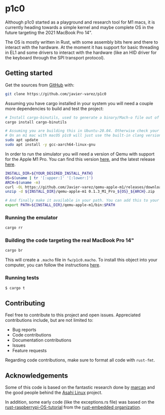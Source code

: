 # p1c0

Although p1c0 started as a playground and research tool for M1 macs, it is currently heading towards
a simple kernel and maybe complete OS in the future targeting the 2021 MacBook Pro 14".

The OS is mostly written in Rust, with some assembly bits here and there to interact with the
hardware. At the moment it has support for basic threading in EL1 and some drivers to interact with
the hardware (like an HID driver for the keyboard through the SPI transport protocol).

## Getting started

Get the sources from [GitHub](https://github.com/javier-varez/p1c0) with:

```bash
git clone https://github.com/javier-varez/p1c0
```

Assuming you have cargo installed in your system you will need a couple more dependencies to build
and test the project:

```bash
# Install cargo-binutils, used to generate a binary/Mach-o file out of the compiled ELF.
cargo install cargo-binutils

# Assuming you are building this in Ubuntu-20.04. Otherwise check your package manager
# On an m1 mac with macOS p1c0 will just use the built-in clang version
sudo apt update 
sudo apt install -y gcc-aarch64-linux-gnu
```

In order to run the simulator you will need a version of Qemu with support for the Apple M1 Pro. You
can find this version [here](https://github.com/javier-varez/qemu-apple-m1), and the latest
release [here](https://github.com/Javier-varez/qemu-apple-m1/releases/tag/Apple_M1_Pro_0.1.3).

```bash
INSTALL_DIR=${YOUR_DESIRED_INSTALL_PATH}
OS=$(uname | tr '[:upper:]' '[:lower:]')
ARCH=$(uname -m)
curl -OL https://github.com/Javier-varez/qemu-apple-m1/releases/download/Apple_M1_Pro_0.1.3/0.1.3_M1_Pro_${OS}_${ARCH}.zip
unzip -d ${INSTALL_DIR}/qemu-apple-m1 0.1.3_M1_Pro_${OS}_${ARCH}.zip

# And finally make it available in your path. You can add this to your .bashrc or .bash_profile
export PATH=${INSTALL_DIR}/qemu-apple-m1/bin:$PATH
```

### Running the emulator

```bash
cargo rr
```

### Building the code targeting the real MacBook Pro 14"

```bash
cargo br
```

This will create a `.macho` file in `fw/p1c0.macho`. To install this object into your computer, you
can follow the instructions
[here](https://github.com/AsahiLinux/docs/wiki/Developer-Quickstart#setup).

### Running tests

```bash
$ cargo t
```

## Contributing

Feel free to contribute to this project and open issues. Appreciated contributions include, but are
not limited to:

* Bug reports
* Code contributions
* Documentation contributions
* Issues
* Feature requests

Regarding code contributions, make sure to format all code with `rust-fmt`.

## Acknowledgements

Some of this code is based on the fantastic research done by [marcan](https://github.com/marcan)
and the good people behind the [Asahi Linux](https://github.com/AsahiLinux) project.

In addition, some early code (like the exceptions.rs file) was based on the
[rust-raspberrypi-OS-tutorial](https://github.com/rust-embedded/rust-raspberrypi-OS-tutorials)
from the [rust-embedded organization](https://github.com/rust-embedded).
